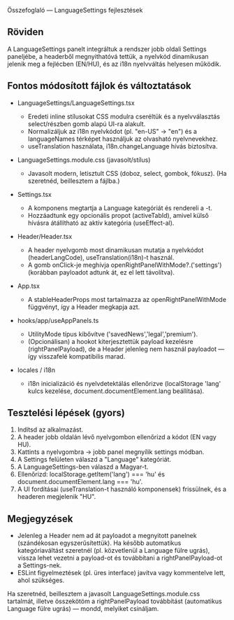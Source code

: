 Összefoglaló — LanguageSettings fejlesztések

Röviden
--------
A LanguageSettings panelt integráltuk a rendszer jobb oldali Settings paneljébe, a headerből megnyithatóvá tettük, a nyelvkód dinamikusan jelenik meg a fejlécben (EN/HU), és az i18n nyelvváltás helyesen működik.

Fontos módosított fájlok és változtatások
----------------------------------------
- LanguageSettings/LanguageSettings.tsx
  - Eredeti inline stílusokat CSS modulra cseréltük és a nyelvválasztás select/részben gomb alapú UI-ra alakult.
  - Normalizáljuk az i18n nyelvkódot (pl. "en-US" → "en") és a languageNames térképet használjuk az olvasható nyelvnevekhez.
  - useTranslation használata, i18n.changeLanguage hívás biztosítva.

- LanguageSettings.module.css (javasolt/stílus)
  - Javasolt modern, letisztult CSS (doboz, select, gombok, fókusz). (Ha szeretnéd, beillesztem a fájlba.)

- Settings.tsx
  - A komponens megtartja a Language kategóriát és rendereli a <LanguageSettings />-t.
  - Hozzáadtunk egy opcionális propot (activeTabId), amivel külső hívásra átállítható az aktív kategória (useEffect-al).

- Header/Header.tsx
  - A header nyelvgomb most dinamikusan mutatja a nyelvkódot (headerLangCode), useTranslation(i18n)-t használ.
  - A gomb onClick-je meghívja openRightPanelWithMode?.('settings') (korábban payloadot adtunk át, ez el lett távolítva).

- App.tsx
  - A stableHeaderProps most tartalmazza az openRightPanelWithMode függvényt, így a Header megkapja azt.

- hooks/app/useAppPanels.ts
  - UtilityMode típus kibővítve ('savedNews','legal','premium').
  - (Opcionálisan) a hookot kiterjesztettük payload kezelésre (rightPanelPayload), de a Header jelenleg nem használ payloadot — így visszafelé kompatibilis marad.

- locales / i18n
  - i18n inicializáció és nyelvdetektálás ellenőrizve (localStorage 'lang' kulcs kezelése, document.documentElement.lang beállítása).

Tesztelési lépések (gyors)
--------------------------
1. Indítsd az alkalmazást.
2. A header jobb oldalán lévő nyelvgombon ellenőrizd a kódot (EN vagy HU).  
3. Kattints a nyelvgombra → jobb panel megnyílik settings módban.  
4. A Settings felületen válaszd a "Language" kategóriát.  
5. A LanguageSettings-ben válaszd a Magyar-t.  
6. Ellenőrizd: localStorage.getItem('lang') === 'hu' és document.documentElement.lang === 'hu'.  
7. A UI fordításai (useTranslation-t használó komponensek) frissülnek, és a headeren megjelenik "HU".

Megjegyzések
------------
- Jelenleg a Header nem ad át payloadot a megnyitott panelnek (szándékosan egyszerűsítettük). Ha később automatikus kategóriaváltást szeretnél (pl. közvetlenül a Language fülre ugrás), vissza lehet vezetni a payload-ot és továbbítani a rightPanelPayload-ot a Settings-nek.
- ESLint figyelmeztések (pl. üres interface) javítva vagy kommentelve lett, ahol szükséges.

Ha szeretnéd, beillesztem a javasolt LanguageSettings.module.css tartalmát, illetve összekötöm a rightPanelPayload továbbítást (automatikus Language fülre ugrás) — mondd, melyiket csináljam.
